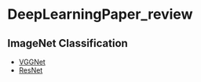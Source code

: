 # DeepLearningPaper\_review

## ImageNet Classification
- [VGGNet](DeepLearningPaper_review/notes/DeepResidualLearningforImageRecognition-ResNet.md)
- [ResNet](DeepLearningPaper_review/notes/DeepResidualLearningforImageRecognition-ResNet.md)

